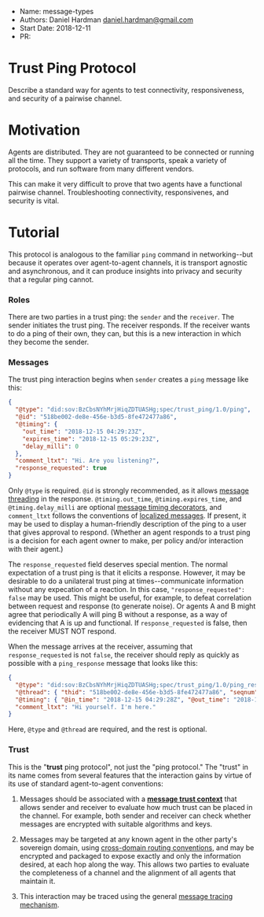- Name: message-types
- Authors: Daniel Hardman <daniel.hardman@gmail.com>
- Start Date: 2018-12-11
- PR:

# Trust Ping Protocol
[summary]: #summary

Describe a standard way for agents to test connectivity,
responsiveness, and security of a pairwise channel.

# Motivation
[motivation]: #motivation

Agents are distributed. They are not guaranteed to be
connected or running all the time. They support a
variety of transports, speak a variety of protocols,
and run software from many different vendors.

This can make it very difficult to prove that two
agents have a functional pairwise channel. Troubleshooting
connectivity, responsivenes, and security is vital.

# Tutorial
[tutorial]: #tutorial

This protocol is analogous to the familiar `ping`
command in networking--but because it operates
over agent-to-agent channels, it is transport
agnostic and asynchronous, and it can produce insights
into privacy and security that a regular ping
cannot.

### Roles

There are two parties in a trust ping: the `sender`
and the `receiver`. The sender initiates the trust
ping. The receiver responds. If the receiver wants
to do a ping of their own, they can, but this is a
new interaction in which they become the sender.

### Messages

The trust ping interaction begins when `sender`
creates a `ping` message like this:

```JSON
{
  "@type": "did:sov:BzCbsNYhMrjHiqZDTUASHg;spec/trust_ping/1.0/ping",
  "@id": "518be002-de8e-456e-b3d5-8fe472477a86",
  "@timing": {
    "out_time": "2018-12-15 04:29:23Z",
    "expires_time": "2018-12-15 05:29:23Z",
    "delay_milli": 0
  },
  "comment_ltxt": "Hi. Are you listening?",
  "response_requested": true
}
```

Only `@type` is required. `@id` is strongly recommended, as it
allows [message threading](https://github.com/hyperledger/indy-hipe/pull/30)
in the response. `@timing.out_time`, `@timing.expires_time`, and `@timing.delay_milli`
are optional [message timing decorators](
https://github.com/hyperledger/indy-hipe/pull/68), and `comment_ltxt`
follows the conventions of [localized messages](
https://github.com/hyperledger/indy-hipe/pull/64). If present, it may
be used to display a human-friendly description of the ping to a user
that gives approval to respond. (Whether an agent responds to a trust
ping is a decision for each agent owner to make, per policy and/or
interaction with their agent.)

The `response_requested` field deserves special mention. The normal
expectation of a trust ping is that it elicits a response. However, it
may be desirable to do a unilateral trust ping at times--communicate
information without any expecation of a reaction. In this case,
`"response_requested": false` may be used. This might be useful, for
example, to defeat correlation between request and response (to generate
noise). Or agents A and B might agree that periodically A will ping B
without a response, as a way of evidencing that A is up and functional.
If `response_requested` is false, then the receiver MUST NOT respond.

When the message arrives at the receiver, assuming that `response_requested`
is not `false`, the receiver should reply as quickly as possible with a
`ping_response` message that looks like this:

```JSON
{
  "@type": "did:sov:BzCbsNYhMrjHiqZDTUASHg;spec/trust_ping/1.0/ping_response",
  "@thread": { "thid": "518be002-de8e-456e-b3d5-8fe472477a86", "seqnum": 0 },
  "@timing": { "@in_time": "2018-12-15 04:29:28Z", "@out_time": "2018-12-15 04:31:00Z"},
  "comment_ltxt": "Hi yourself. I'm here."
}
```

Here, `@type` and `@thread` are required, and the rest is optional.

### Trust

This is the "**trust** ping protocol", not just the "ping protocol."
The "trust" in its name comes from several features that the interaction
gains by virtue of its use of standard agent-to-agent conventions:

1. Messages should be associated with a [__message trust context__](
https://docs.google.com/document/d/13ykeuY8sWFktvrL_3d5W2R8EKWprwD3vjVM7B4Lq5HY/edit#heading=h.4uyz6jh4ou1h)
that allows sender and receiver to evaluate how much trust can be placed
in the channel. For example, both sender and receiver can check whether
messages are encrypted with suitable algorithms and keys.

2. Messages may be targeted at any known agent in the other party's sovereign
domain, using [cross-domain routing conventions](
https://github.com/hyperledger/indy-hipe/blob/master/text/0022-cross-domain-messaging/README.md),
and may be encrypted and
packaged to expose exactly and only the information desired, at each hop
along the way. This allows two parties to evaluate the completeness of
a channel and the alignment of all agents that maintain it.

3. This interaction may be traced using the general [message tracing
mechanism](https://github.com/hyperledger/indy-hipe/pull/60).
